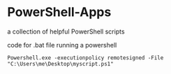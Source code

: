 # PowerShell-Apps
a collection of helpful PowerShell scripts

code for .bat file running a powershell

```
Powershell.exe -executionpolicy remotesigned -File "C:\Users\me\Desktop\myscript.ps1"
```
